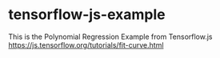 # tensorflow-js-example

This is the Polynomial Regression Example from Tensorflow.js https://js.tensorflow.org/tutorials/fit-curve.html 
